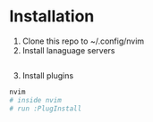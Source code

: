 

# Installation
1. Clone this repo to ~/.config/nvim
2. Install lanaguage servers
```sh

```
3. Install plugins
```sh
nvim
# inside nvim
# run :PlugInstall
```
